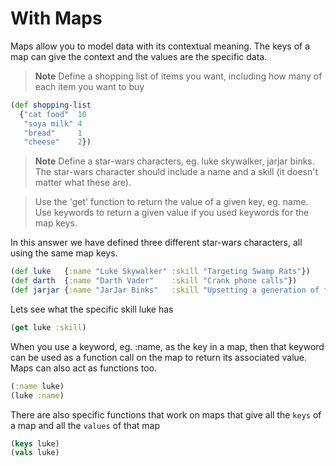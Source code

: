 # With Maps

Maps allow you to model data with its contextual meaning.  The keys of a map can give the context and the values are the specific data.

> **Note** Define a shopping list of items you want, including how many of each item you want to buy

<!--sec data-title="Reveal answer" data-id="answer001" data-collapse=true ces-->

```clojure
(def shopping-list
  {"cat food"  10
   "soya milk" 4
   "bread"     1
   "cheese"    2})
```

<!--endsec-->

> **Note** Define a star-wars characters, eg. luke skywalker, jarjar binks.  The star-wars character should include a name and a skill (it doesn't matter what these are).

> Use the 'get' function to return the value of a given key, eg. name.  Use keywords to return a given value if you used keywords for the map keys.

<!--sec data-title="Reveal answer" data-id="answer002" data-collapse=true ces-->

In this answer we have defined three different star-wars characters, all using the same map keys.

```clojure
(def luke   {:name "Luke Skywalker" :skill "Targeting Swamp Rats"})
(def darth  {:name "Darth Vader"    :skill "Crank phone calls"})
(def jarjar {:name "JarJar Binks"   :skill "Upsetting a generation of fans"})
```

Lets see what the specific skill luke has

```clojure
(get luke :skill)
```

When you use a keyword, eg. :name, as the key in a map, then that keyword can be used as a function call on the map to return its associated value.  Maps can also act as functions too.

```clojure
(:name luke)
(luke :name)
```

There are also specific functions that work on maps that give all the `keys` of a map and all the `values` of that map

```clojure
(keys luke)
(vals luke)
```

<!--endsec-->
